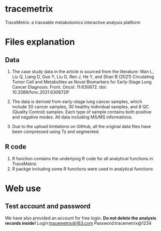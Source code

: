 # tracemetrix
TraceMetrix: a traceable metabolomics interactive analysis platform
# Files explanation
## Data 
1. The case study data in the article is sourced from the literature: Wan L, Liu Q, Liang D, Guo Y, Liu G, Ren J, He Y, and Shan B (2021) Circulating Tumor Cell and Metabolites as Novel Biomarkers for Early-Stage Lung Cancer Diagnosis. Front. Oncol. 11:630672. doi: 10.3389/fonc.2021.630672IF
        
        
        
        
        
        
        
        
        
        
        
        
        
        
        
        
        
        
        
        
        
              
2. The data is derived from early-stage lung cancer samples, which include 30 cancer samples, 30 healthy individual samples, and 8 QC (Quality Control) samples. Each type of sample contains both positive and negative modes. All data including MS/MS informations.
3. Due to the upload limitations on GitHub, all the original data files have been compressed using 7z and segmented.
## R code
1. R function contains the underlying R code for all analytical functions in TraceMatrix.
2. R packge including some R functions were used in analytical functions
# Web use
## Test account and password
We have also provided an account for free login. **Do not delete the analysis records inside!**
Login:tracemetrix@163.com
Password:tracemetrix@1234

